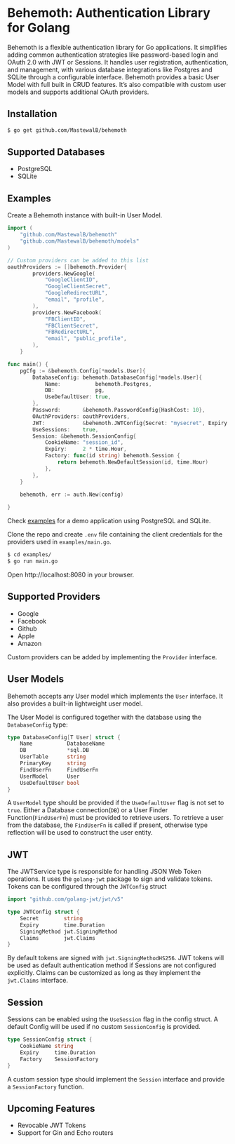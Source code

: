 # Behemoth: Authentication Library for Golang

Behemoth is a flexible authentication library for Go applications. It simplifies adding common authentication strategies like password-based login and OAuth 2.0 with JWT or Sessions. It handles user registration, authentication, and management, with various database integrations like Postgres and SQLite through a configurable interface. Behemoth provides a basic User Model with full built in CRUD features. It’s also compatible with custom user models and supports additional OAuth providers.




## Installation

```bash
$ go get github.com/MastewalB/behemoth
```


## Supported Databases
* PostgreSQL
* SQLite


## Examples
Create a Behemoth instance with built-in User Model. 

```go
import (
    "github.com/MastewalB/behemoth"
    "github.com/MastewalB/behemoth/models"
)

// Custom providers can be added to this list
oauthProviders := []behemoth.Provider{
		providers.NewGoogle(
			"GoogleClientID",
			"GoogleClientSecret",
			"GoogleRedirectURL",
			"email", "profile",
		),
		providers.NewFacebook(
			"FBClientID",
			"FBClientSecret",
			"FBRedirectURL",
			"email", "public_profile",
		),
	}

func main() {
	pgCfg := &behemoth.Config[*models.User]{
		DatabaseConfig: behemoth.DatabaseConfig[*models.User]{
			Name:           behemoth.Postgres,
			DB:             pg,
			UseDefaultUser: true,
		},
		Password:       &behemoth.PasswordConfig{HashCost: 10},
		OAuthProviders: oauthProviders,
		JWT:            &behemoth.JWTConfig{Secret: "mysecret", Expiry: 24 * time.Hour},
		UseSessions:    true,
		Session: &behemoth.SessionConfig{
			CookieName: "session_id",
			Expiry:     2 * time.Hour,
			Factory: func(id string) behemoth.Session {
				return behemoth.NewDefaultSession(id, time.Hour)
			},
		},
	}
	
	behemoth, err := auth.New(config)

}

```
Check [examples](https://github.com/MastewalB/behemoth/tree/main/examples) for a demo application using PostgreSQL and SQLite.

Clone the repo and create `.env` file containing the client credentials for the providers used in `examples/main.go`.

```bash
$ cd examples/
$ go run main.go
```
Open http://localhost:8080 in your browser.


## Supported Providers
* Google
* Facebook
* Github
* Apple
* Amazon

Custom providers can be added by implementing the `Provider` interface.

## User Models
Behemoth accepts any User model which implements the `User` interface. It also provides a built-in lightweight user model.

The User Model is configured together with the database using the `DatabaseConfig` type:
```go
type DatabaseConfig[T User] struct {
	Name           DatabaseName
	DB             *sql.DB
	UserTable      string
	PrimaryKey     string
	FindUserFn     FindUserFn
	UserModel      User
	UseDefaultUser bool
}
```

A `UserModel` type should be provided if the `UseDefaultUser` flag is not set to `true`. Either a Database connection(`DB`) or a User Finder Function(`FindUserFn`) must be provided to retrieve users. To retrieve a user from the database, the `FindUserFn` is called if present, otherwise type reflection will be used to construct the user entity.


## JWT 
The JWTService type is responsible for handling JSON Web Token operations. It uses the `golang-jwt` package to sign and validate tokens. Tokens can be configured through the `JWTConfig` struct

```go
import "github.com/golang-jwt/jwt/v5"

type JWTConfig struct {
	Secret        string
	Expiry        time.Duration
	SigningMethod jwt.SigningMethod
	Claims        jwt.Claims
}
```

By default tokens are signed with `jwt.SigningMethodHS256`. JWT tokens will be used as default authentication method if Sessions are not configured explicitly. Claims can be customized as long as they implement the `jwt.Claims` interface.

## Session
Sessions can be enabled using the `UseSession` flag in the config struct. A default Config will be used if no custom `SessionConfig` is provided.

```go
type SessionConfig struct {
	CookieName string
	Expiry     time.Duration
	Factory    SessionFactory
}
```

A custom session type should implement the `Session` interface and provide a `SessionFactory` function.

## Upcoming Features

* Revocable JWT Tokens
* Support for Gin and Echo routers
